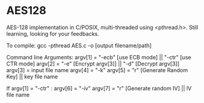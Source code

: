 # AES128
AES-128 implementation in C/POSIX, multi-threaded using &lt;pthread.h>. Still learning, looking for your feedbacks.

To compile: gcc -pthread AES.c -o [output filename/path]

Command line Arguments:
argv[1] = "-ecb" [use ECB mode] || "-ctr" [use CTR mode]
argv[2] = "-e" [Encrypt argv[3]] || "-d" [Decrypt argv[3]]
argv[3] = input file name
argv[4] = "-k"
argv[5] = "r" [Generate Random Key] || key file name

If argv[1] = "-ctr" :
                      argv[6] = "-iv"
                      argv[7] = "r" [Generate random IV] || IV file name
